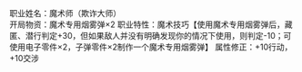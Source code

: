 职业姓名：魔术师（欺诈大师）  
开局物资：魔术专用烟雾弹×2
职业特性：魔术技巧【使用魔术专用烟雾弹后，藏匿、潜行判定+30，但如果敌人并没有明确发现你的情况下使用，则判定-10；可使用电子零件×2，子弹零件×2制作一个魔术专用烟雾弹】
属性修正：+10行动，+10交涉